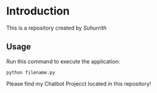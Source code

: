 # Introduction


This is a repository created by *Suhurrith*


## Usage


Run this command to execute the application:


`python filename.py`

 Please find my Chatbot Projecct located in this repository!
